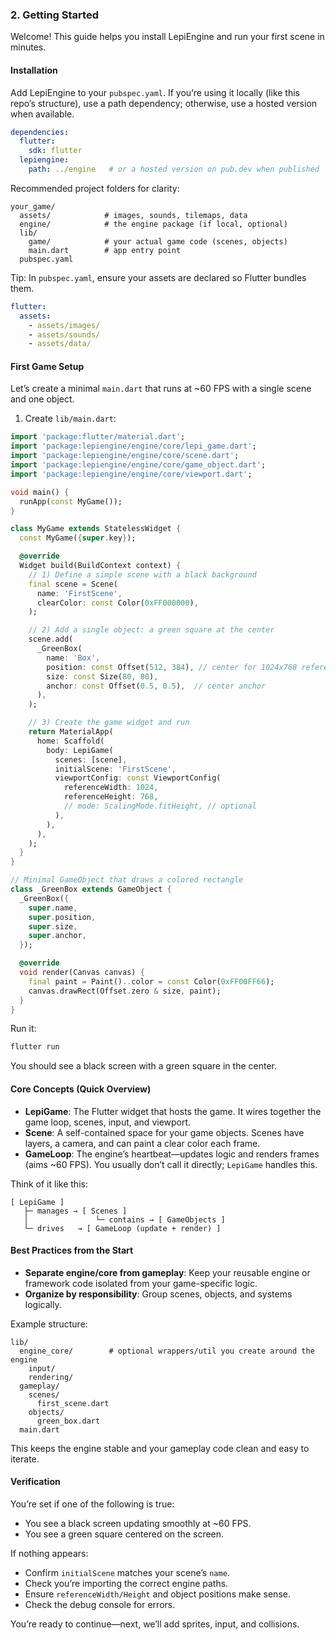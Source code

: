 ### 2. Getting Started

Welcome! This guide helps you install LepiEngine and run your first scene in minutes.

#### Installation
Add LepiEngine to your `pubspec.yaml`. If you’re using it locally (like this repo’s structure), use a path dependency; otherwise, use a hosted version when available.

```yaml
dependencies:
  flutter:
    sdk: flutter
  lepiengine:
    path: ../engine   # or a hosted version on pub.dev when published
```

Recommended project folders for clarity:

```
your_game/
  assets/            # images, sounds, tilemaps, data
  engine/            # the engine package (if local, optional)
  lib/
    game/            # your actual game code (scenes, objects)
    main.dart        # app entry point
  pubspec.yaml
```

Tip: In `pubspec.yaml`, ensure your assets are declared so Flutter bundles them.

```yaml
flutter:
  assets:
    - assets/images/
    - assets/sounds/
    - assets/data/
```

#### First Game Setup
Let’s create a minimal `main.dart` that runs at ~60 FPS with a single scene and one object.

1) Create `lib/main.dart`:

```dart
import 'package:flutter/material.dart';
import 'package:lepiengine/engine/core/lepi_game.dart';
import 'package:lepiengine/engine/core/scene.dart';
import 'package:lepiengine/engine/core/game_object.dart';
import 'package:lepiengine/engine/core/viewport.dart';

void main() {
  runApp(const MyGame());
}

class MyGame extends StatelessWidget {
  const MyGame({super.key});

  @override
  Widget build(BuildContext context) {
    // 1) Define a simple scene with a black background
    final scene = Scene(
      name: 'FirstScene',
      clearColor: const Color(0xFF000000),
    );

    // 2) Add a single object: a green square at the center
    scene.add(
      _GreenBox(
        name: 'Box',
        position: const Offset(512, 384), // center for 1024x768 reference
        size: const Size(80, 80),
        anchor: const Offset(0.5, 0.5),  // center anchor
      ),
    );

    // 3) Create the game widget and run
    return MaterialApp(
      home: Scaffold(
        body: LepiGame(
          scenes: [scene],
          initialScene: 'FirstScene',
          viewportConfig: const ViewportConfig(
            referenceWidth: 1024,
            referenceHeight: 768,
            // mode: ScalingMode.fitHeight, // optional
          ),
        ),
      ),
    );
  }
}

// Minimal GameObject that draws a colored rectangle
class _GreenBox extends GameObject {
  _GreenBox({
    super.name,
    super.position,
    super.size,
    super.anchor,
  });

  @override
  void render(Canvas canvas) {
    final paint = Paint()..color = const Color(0xFF00FF66);
    canvas.drawRect(Offset.zero & size, paint);
  }
}
```

Run it:

```bash
flutter run
```

You should see a black screen with a green square in the center.

#### Core Concepts (Quick Overview)
- **LepiGame**: The Flutter widget that hosts the game. It wires together the game loop, scenes, input, and viewport.
- **Scene**: A self-contained space for your game objects. Scenes have layers, a camera, and can paint a clear color each frame.
- **GameLoop**: The engine’s heartbeat—updates logic and renders frames (aims ~60 FPS). You usually don’t call it directly; `LepiGame` handles this.

Think of it like this:

```
[ LepiGame ]
   ├─ manages → [ Scenes ]
   │               └─ contains → [ GameObjects ]
   └─ drives   → [ GameLoop (update + render) ]
```

#### Best Practices from the Start
- **Separate engine/core from gameplay**: Keep your reusable engine or framework code isolated from your game-specific logic.
- **Organize by responsibility**: Group scenes, objects, and systems logically.

Example structure:

```
lib/
  engine_core/        # optional wrappers/util you create around the engine
    input/
    rendering/
  gameplay/
    scenes/
      first_scene.dart
    objects/
      green_box.dart
  main.dart
```

This keeps the engine stable and your gameplay code clean and easy to iterate.

#### Verification
You’re set if one of the following is true:
- You see a black screen updating smoothly at ~60 FPS.
- You see a green square centered on the screen.

If nothing appears:
- Confirm `initialScene` matches your scene’s `name`.
- Check you’re importing the correct engine paths.
- Ensure `referenceWidth/Height` and object positions make sense.
- Check the debug console for errors.

You’re ready to continue—next, we’ll add sprites, input, and collisions.



